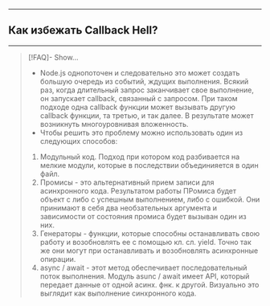 ----
## Как избежать Callback Hell?
----
> [!FAQ]- Show...
> - Node.js однопоточен и следовательно это может создать большую очередь из событий, ждущих выполнения. Всякий раз, когда длительный запрос заканчивает свое выполнение, он запускает callback, связанный с запросом. При таком подходе одна callback функции может вызывать другую callback функции, та третью, и так далее. В результате может возникнуть многоуровнивая вложенность.
> - Чтобы решить это проблему можно использовать один из следующих способов:
> 1. Модульный код. Подход при котором код разбивается на мелкие модули, которые в последствии объединияется в один файл. 
> 2. Промисы - это альтернативный прием записи для асинхронного кода. Результатом работы ПРомиса будет объект с либо с успешным выполнением, либо с ошибкой. Они принимают в себя два необзательных аргумента и зависимости от состояния промиса будет вызыван один из них.
> 3. Генераторы - функции, которые способны останавливать свою работу и возобновлять ее с помощью кл. сл. yield. Точно так же они могут при останавливать и возобновлять асинхронные опирации. 
> 4. async / await - этот метод обеспечивает последовательный поток выполнения. Модуль asunc / await имеет API, который передает данные от одной асинх. фнк. к другой. Визуально это выглядит как выполнение синхронного кода. 
